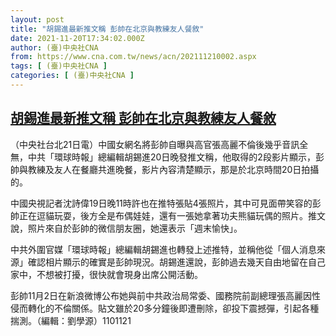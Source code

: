 ```yaml
---
layout: post
title: "胡錫進最新推文稱 彭帥在北京與教練友人餐敘"
date: 2021-11-20T17:34:02.000Z
author: (臺)中央社CNA
from: https://www.cna.com.tw/news/acn/202111210002.aspx
tags: [ (臺)中央社CNA ]
categories: [ (臺)中央社CNA ]
---
```

<!--1637429642000-->
[胡錫進最新推文稱 彭帥在北京與教練友人餐敘](https://www.cna.com.tw/news/acn/202111210002.aspx)
------

<div>
<div></div><div><p>（中央社台北21日電）中國女網名將彭帥自曝與高官張高麗不倫後幾乎音訊全無，中共「環球時報」總編輯胡錫進20日晚發推文稱，他取得的2段影片顯示，彭帥與教練及友人在餐廳共進晚餐，影片內容清楚顯示，那是於北京時間20日拍攝的。</p><p>中國央視記者沈詩偉19日晚11時許也在推特張貼4張照片，其中可見面帶笑容的彭帥正在逗貓玩耍，後方全是布偶娃娃，還有一張她拿著功夫熊貓玩偶的照片。推文說，照片來自於彭帥的微信朋友圈，她還表示「週末愉快」。</p><p>中共外圍官媒「環球時報」總編輯胡錫進也轉發上述推特，並稱他從「個人消息來源」確認相片顯示的確實是彭帥現況。胡錫進還說，彭帥過去幾天自由地留在自己家中，不想被打擾，很快就會現身出席公開活動。</p><p>彭帥11月2日在新浪微博公布她與前中共政治局常委、國務院前副總理張高麗因性侵而轉化的不倫關係。貼文雖於20多分鐘後即遭刪除，卻投下震撼彈，引起各種揣測。（編輯：劉學源）1101121</p><div class='media'><div class='twitterMedia'><blockquote class='twitter-tweet' data-lang='zh-tw'><a href='https://twitter.com/HuXijin_GT/status/1462075117266096135'></a></blockquote></div></div></div>
</div>
